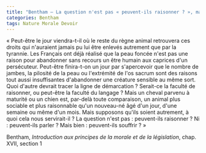```yaml
---
title: "Bentham – La question n'est pas « peuvent-ils raisonner ? », mais « peuvent-ils souffrir ? »"
categories: Bentham
tags: Nature Morale Devoir
---
```


« Peut-être le jour viendra-t-il où le reste du règne animal retrouvera ces droits qui n'auraient jamais pu lui être enlevés autrement que par la tyrannie. Les Français ont déjà réalisé que la peau foncée n'est pas une raison pour abandonner sans recours un être humain aux caprices d'un persécuteur. Peut-être finira-t-on un jour par s'apercevoir que le nombre de jambes, la pilosité de la peau ou l'extrémité de l'os sacrum sont des raisons tout aussi insuffisantes d'abandonner une créature sensible au même sort. Quoi d'autre devrait tracer la ligne de démarcation ? Serait-ce la faculté de raisonner, ou peut-être la faculté du langage ? Mais un cheval parvenu à maturité ou un chien est, par-delà toute comparaison, un animal plus sociable et plus raisonnable qu'un nouveau-né âgé d'un jour, d'une semaine ou même d'un mois. Mais supposons qu'ils soient autrement, à quoi cela nous servirait-il ? La question n'est pas : peuvent-ils raisonner ? Ni : peuvent-ils parler ? Mais bien : peuvent-ils souffrir ? »

Bentham, _Introduction aux principes de la morale et de la législation_, chap. XVII, section 1